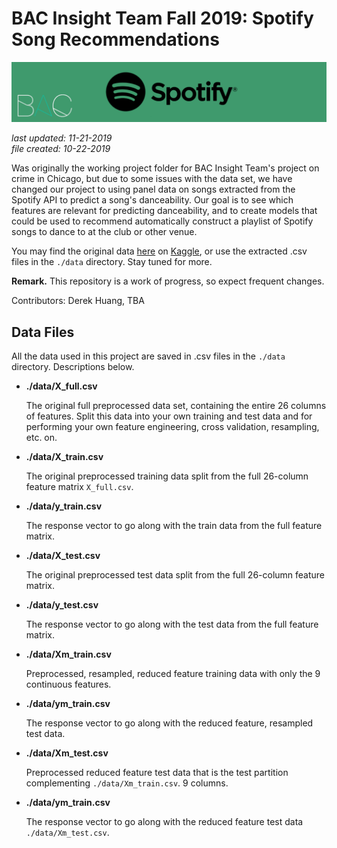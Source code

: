 # BAC Insight Team Fall 2019: Spotify Song Recommendations

![./banner.png](./banner.png)

_last updated: 11-21-2019_  
_file created: 10-22-2019_

Was originally the working project folder for BAC Insight Team's project on crime in Chicago, but due to some issues with the data set, we have changed our project to using panel data on songs extracted from the Spotify API to predict a song's danceability. Our goal is to see which features are relevant for predicting danceability, and to create models that could be used to recommend automatically construct a playlist of Spotify songs to dance to at the club or other venue.

You may find the original data [here](https://www.kaggle.com/snapcrack/the-billboard-200-acoustic-data) on [Kaggle](https://www.kaggle.com/), or use the extracted .csv files in the `./data` directory. Stay tuned for more.

__Remark.__ This repository is a work of progress, so expect frequent changes.  

Contributors: Derek Huang, TBA

## Data Files

All the data used in this project are saved in .csv files in the `./data` directory. Descriptions below.

* **./data/X_full.csv**

    The original full preprocessed data set, containing the entire 26 columns of features. Split this data into your own training and test data and for performing your own feature engineering, cross validation, resampling, etc. on.

* **./data/X_train.csv**

    The original preprocessed training data split from the full 26-column feature matrix `X_full.csv`.

* **./data/y_train.csv**

    The response vector to go along with the train data from the full feature matrix.

* **./data/X_test.csv**

    The original preprocessed test data split from the full 26-column feature matrix.

* **./data/y_test.csv**

    The response vector to go along with the test data from the full feature matrix.

* **./data/Xm_train.csv**

    Preprocessed, resampled, reduced feature training data with only the 9 continuous features.

* **./data/ym_train.csv**

    The response vector to go along with the reduced feature, resampled test data.

* **./data/Xm_test.csv**

    Preprocessed reduced feature test data that is the test partition complementing `./data/Xm_train.csv`.  9 columns.

* **./data/ym_train.csv**

    The response vector to go along with the reduced feature test data `./data/Xm_test.csv`.